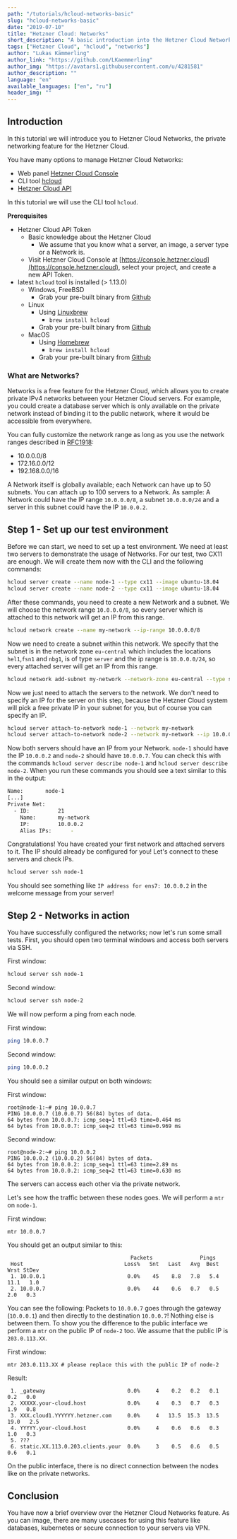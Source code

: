 ```yaml
---
path: "/tutorials/hcloud-networks-basic"
slug: "hcloud-networks-basic"
date: "2019-07-10"
title: "Hetzner Cloud: Networks"
short_description: "A basic introduction into the Hetzner Cloud Networks."
tags: ["Hetzner Cloud", "hcloud", "networks"]
author: "Lukas Kämmerling"
author_link: "https://github.com/LKaemmerling"
author_img: "https://avatars1.githubusercontent.com/u/4281581"
author_description: ""
language: "en"
available_languages: ["en", "ru"]
header_img: ""
---
```


## Introduction

In this tutorial we will introduce you to Hetzner Cloud Networks, the private networking feature for the Hetzner Cloud.

You have many options to manage Hetzner Cloud Networks:

* Web panel [Hetzner Cloud Console](https://console.hetzner.cloud/)
* CLI tool [hcloud](https://github.com/hetznercloud/cli)
* [Hetzner Cloud API](https://docs.hetzner.cloud/)

In this tutorial we will use the CLI tool `hcloud`.

**Prerequisites**

* Hetzner Cloud API Token
  * Basic knowledge about the Hetzner Cloud
    * We assume that you know what a server, an image, a server type or a Network is.
  * Visit Hetzner Cloud Console at [https://console.hetzner.cloud](https://console.hetzner.cloud), select your project, and create a new API Token.
* latest `hcloud` tool is installed (> 1.13.0)
  * Windows, FreeBSD
    * Grab your pre-built binary from [Github](https://github.com/hetznercloud/cli/releases/latest)
  * Linux
    * Using [Linuxbrew](https://linuxbrew.sh/)
      * `brew install hcloud`
    * Grab your pre-built binary from [Github](https://github.com/hetznercloud/cli/releases/latest)
  * MacOS
    * Using [Homebrew](https://brew.sh/)
      * `brew install hcloud`
    * Grab your pre-built binary from [Github](https://github.com/hetznercloud/cli/releases/latest)

### What are Networks?

Networks is a free feature for the Hetzner Cloud, which allows you to create private IPv4 networks between your Hetzner Cloud servers. For example, you could create a database server which is only available on the private network instead of binding it to the public network, where it would be accessible from everywhere.

You can fully customize the network range as long as you use the network ranges described in [RFC1918](https://tools.ietf.org/html/rfc1918):

* 10.0.0.0/8
* 172.16.0.0/12
* 192.168.0.0/16

A Network itself is globally available; each Network can have up to 50 subnets. You can attach up to 100 servers to a Network. As sample: A Network could have the IP range `10.0.0.0/8`, a subnet `10.0.0.0/24` and a server in this subnet could have the IP `10.0.0.2`.

## Step 1 - Set up our test environment

Before we can start, we need to set up a test environment. We need at least two servers to demonstrate the usage of Networks. For our test, two CX11 are enough. We will create them now with the CLI and the following commands:

```bash
hcloud server create --name node-1 --type cx11 --image ubuntu-18.04
hcloud server create --name node-2 --type cx11 --image ubuntu-18.04
```

After these commands, you need to create a new Network and a subnet. We will choose the network range `10.0.0.0/8`, so every server which is attached to this network will get an IP from this range.

```bash
hcloud network create --name my-network --ip-range 10.0.0.0/8
```

Now we need to create a subnet within this network. We specify that the subnet is in the network zone `eu-central` which includes the locations `hel1`,`fsn1` and `nbg1`, is of type `server` and the ip range is `10.0.0.0/24`, so every attached server will get an IP from this range.

```bash
hcloud network add-subnet my-network --network-zone eu-central --type server --ip-range 10.0.0.0/24
```

Now we just need to attach the servers to the network. We don't need to specify an IP for the server on this step, because the Hetzner Cloud system will pick a free private IP in your subnet for you, but of course you can specify an IP.

```bash
hcloud server attach-to-network node-1 --network my-network
hcloud server attach-to-network node-2 --network my-network --ip 10.0.0.7
```

Now both servers should have an IP from your Network. `node-1` should have the IP `10.0.0.2` and `node-2` should have `10.0.0.7`. You can check this with the commands `hcloud server describe node-1` and `hcloud server describe node-2`. When you run these commands you should see a text similar to this in the output:

```bash
Name:		node-1
[...]
Private Net:
  - ID:			21
    Name:		my-network
    IP:			10.0.0.2
    Alias IPs:		-
```

Congratulations! You have created your first network and attached servers to it. The IP should already be configured for you! Let's connect to these servers and check IPs.

```bash
hcloud server ssh node-1
```

You should see something like `IP address for ens7: 10.0.0.2` in the welcome message from your server!

## Step 2 - Networks in action

You have successfully configured the networks; now let's run some small tests. First, you should open two terminal windows and access both servers via SSH.

First window:

```bash
hcloud server ssh node-1
```

Second window:

```bash
hcloud server ssh node-2
```

We will now perform a ping from each node.

First window:

```bash
ping 10.0.0.7
```

Second window:

```bash
ping 10.0.0.2
```

You should see a similar output on both windows:

First window:

```console
root@node-1:~# ping 10.0.0.7
PING 10.0.0.7 (10.0.0.7) 56(84) bytes of data.
64 bytes from 10.0.0.7: icmp_seq=1 ttl=63 time=0.464 ms
64 bytes from 10.0.0.7: icmp_seq=2 ttl=63 time=0.969 ms
```

Second window:

```console
root@node-2:~# ping 10.0.0.2
PING 10.0.0.2 (10.0.0.2) 56(84) bytes of data.
64 bytes from 10.0.0.2: icmp_seq=1 ttl=63 time=2.89 ms
64 bytes from 10.0.0.2: icmp_seq=2 ttl=63 time=0.630 ms
```

The servers can access each other via the private network.

Let's see how the traffic between these nodes goes.
We will perform a `mtr` on `node-1`.

First window:

```bash
mtr 10.0.0.7
```

You should get an output similar to this:

```console
                                       Packets               Pings
 Host                                Loss%   Snt   Last   Avg  Best  Wrst StDev
 1. 10.0.0.1                          0.0%    45    8.8   7.8   5.4  11.1   1.0
 2. 10.0.0.7                          0.0%    44    0.6   0.7   0.5   2.0   0.3
```

You can see the following: Packets to `10.0.0.7` goes through the gateway (`10.0.0.1`) and then directly to the destination `10.0.0.7`! Nothing else is between them. To show you the difference to the public interface we perform a `mtr` on the public IP of `node-2` too. We assume that the public IP is `203.0.113.XX`.

First window:

```console
mtr 203.0.113.XX # please replace this with the public IP of node-2
```

Result:

```console
 1. _gateway                          0.0%     4    0.2   0.2   0.1   0.2   0.0
 2. XXXXX.your-cloud.host             0.0%     4    0.3   0.7   0.3   1.9   0.8
 3. XXX.cloud1.YYYYYY.hetzner.com     0.0%     4   13.5  15.3  13.5  19.0   2.5
 4. YYYYY.your-cloud.host             0.0%     4    0.6   0.6   0.3   1.0   0.3
 5. ???
 6. static.XX.113.0.203.clients.your  0.0%     3    0.5   0.6   0.5   0.6   0.1
```

On the public interface, there is no direct connection between the nodes like on the private networks.

## Conclusion

You have now a brief overview over the Hetzner Cloud Networks feature. As you can image, there are many usecases for using this feature like databases, kubernetes or secure connection to your servers via VPN.
